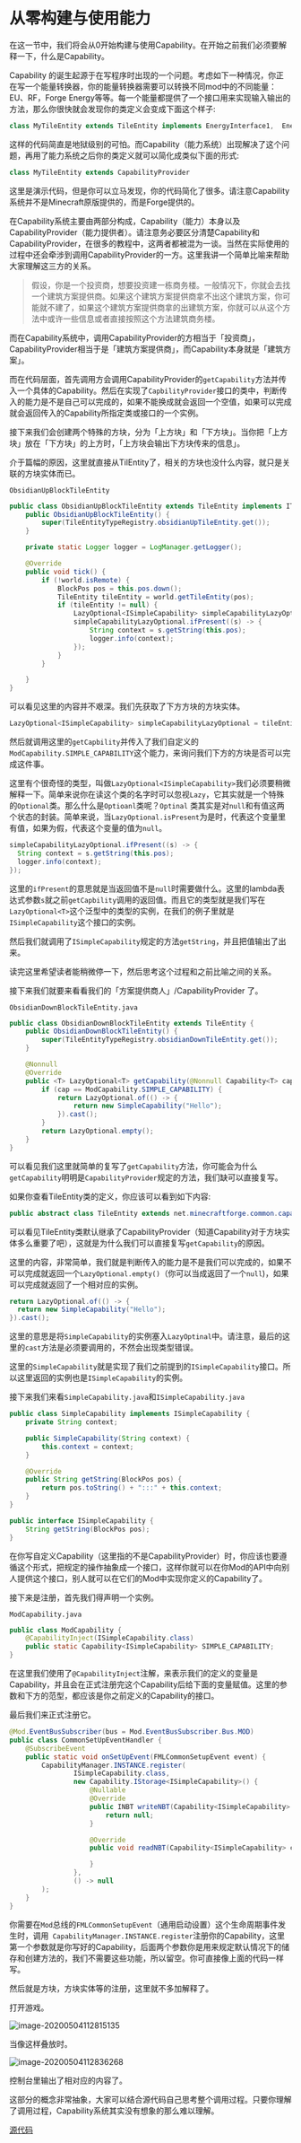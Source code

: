 # 从零构建与使用能力

在这一节中，我们将会从0开始构建与使用Capability。在开始之前我们必须要解释一下，什么是Capability。

Capability 的诞生起源于在写程序时出现的一个问题。考虑如下一种情况，你正在写一个能量转换器，你的能量转换器需要可以转换不同mod中的不同能量：EU、RF，Forge Energy等等。每一个能量都提供了一个接口用来实现输入输出的方法，那么你很快就会发现你的类定义会变成下面这个样子:

```java
class MyTileEntity extends TileEntity implements EnergyInterface1,  EnergyInterface2, EnergyInterface3, FluidsInterface1, FluidsInterface2, FluidsInterface3, ItemsApi1, ItemsApi2, ItemsApi3, ComputerApi1, ComputerApi2, ...
```

这样的代码简直是地狱级别的可怕。而Capability（能力系统）出现解决了这个问题，再用了能力系统之后你的类定义就可以简化成类似下面的形式:

```java
class MyTileEntity extends CapabilityProvider
```

这里是演示代码，但是你可以立马发现，你的代码简化了很多。请注意Capability系统并不是Minecraft原版提供的，而是Forge提供的。

在Capability系统主要由两部分构成，Capability（能力）本身以及CapabilityProvider（能力提供者）。请注意务必要区分清楚Capability和CapabilityProvider，在很多的教程中，这两者都被混为一谈。当然在实际使用的过程中还会牵涉到调用CapabilityProvider的一方。这里我讲一个简单比喻来帮助大家理解这三方的关系。

> 假设，你是一个投资商，想要投资建一栋商务楼。一般情况下，你就会去找一个建筑方案提供商。如果这个建筑方案提供商拿不出这个建筑方案，你可能就不建了，如果这个建筑方案提供商拿的出建筑方案，你就可以从这个方法中或许一些信息或者直接按照这个方法建筑商务楼。

而在Capability系统中，调用CapabilityProvider的方相当于「投资商」，CapabilityProvider相当于是「建筑方案提供商」，而Capability本身就是「建筑方案」。

而在代码层面，首先调用方会调用CapabilityProvider的`getCapability`方法并传入一个具体的Capability。然后在实现了`CapbilityProvider`接口的类中，判断传入的能力是不是自己可以完成的，如果不能换成就会返回一个空值，如果可以完成就会返回传入的Capability所指定类或接口的一个实例。

接下来我们会创建两个特殊的方块，分为「上方块」和「下方块」。当你把「上方块」放在「下方块」的上方时，「上方块会输出下方块传来的信息」。

介于篇幅的原因，这里就直接从TilEntity了，相关的方块也没什么内容，就只是关联的方块实体而已。

`ObsidianUpBlockTileEntity`

```java
public class ObsidianUpBlockTileEntity extends TileEntity implements ITickableTileEntity {
    public ObsidianUpBlockTileEntity() {
        super(TileEntityTypeRegistry.obsidianUpTileEntity.get());
    }

    private static Logger logger = LogManager.getLogger();

    @Override
    public void tick() {
        if (!world.isRemote) {
            BlockPos pos = this.pos.down();
            TileEntity tileEntity = world.getTileEntity(pos);
            if (tileEntity != null) {
                LazyOptional<ISimpleCapability> simpleCapabilityLazyOptional = tileEntity.getCapability(ModCapability.SIMPLE_CAPABILITY);
                simpleCapabilityLazyOptional.ifPresent((s) -> {
                    String context = s.getString(this.pos);
                    logger.info(context);
                });
            }
        }

    }
}
```

可以看见这里的内容并不艰深。我们先获取了下方方块的方块实体。

```java
LazyOptional<ISimpleCapability> simpleCapabilityLazyOptional = tileEntity.getCapability(ModCapability.SIMPLE_CAPABILITY);
```

然后就调用这里的`getCapbility`并传入了我们自定义的`ModCapability.SIMPLE_CAPABILITY`这个能力，来询问我们下方的方块是否可以完成这件事。

这里有个很奇怪的类型，叫做`LazyOptional<ISimpleCapability>`我们必须要稍微解释一下。简单来说你在读这个类的名字时可以忽视`Lazy`，它其实就是一个特殊的`Optional`类。那么什么是`Optioanl`类呢？`Optinal` 类其实是对`null`和有值这两个状态的封装。简单来说，当`LazyOptional.isPresent`为是时，代表这个变量里有值，如果为假，代表这个变量的值为`null`。

```java
simpleCapabilityLazyOptional.ifPresent((s) -> {
  String context = s.getString(this.pos);
  logger.info(context);
});
```

这里的`ifPresent`的意思就是当返回值不是`null`时需要做什么。这里的lambda表达式参数`s`就之前`getCapbility`调用的返回值。而且它的类型就是我们写在`LazyOptional<T>`这个泛型中的类型的实例，在我们的例子里就是`ISimpleCapability`这个接口的实例。

然后我们就调用了`ISimpleCapability`规定的方法`getString`，并且把值输出了出来。

读完这里希望读者能稍微停一下，然后思考这个过程和之前比喻之间的关系。

接下来我们就要来看看我们的「方案提供商人」/CapabilityProvider 了。

`ObsidianDownBlockTileEntity.java`

```java
public class ObsidianDownBlockTileEntity extends TileEntity {
    public ObsidianDownBlockTileEntity() {
        super(TileEntityTypeRegistry.obsidianDownTileEntity.get());
    }

    @Nonnull
    @Override
    public <T> LazyOptional<T> getCapability(@Nonnull Capability<T> cap, @Nullable Direction side) {
        if (cap == ModCapability.SIMPLE_CAPABILITY) {
            return LazyOptional.of(() -> {
                return new SimpleCapability("Hello");
            }).cast();
        }
        return LazyOptional.empty();
    }
}
```

可以看见我们这里就简单的复写了`getCapability`方法，你可能会为什么`getCapability`明明是`CapabilityProvider`规定的方法，我们缺可以直接复写。

如果你查看TileEntity类的定义，你应该可以看到如下内容:

```java
public abstract class TileEntity extends net.minecraftforge.common.capabilities.CapabilityProvider<TileEntity> implements net.minecraftforge.common.extensions.IForgeTileEntity
```

可以看见TileEntity类默认继承了CapabilityProvider（知道Capability对于方块实体多么重要了吧），这就是为什么我们可以直接复写`getCapability`的原因。

这里的内容，非常简单，我们就是判断传入的能力是不是我们可以完成的，如果不可以完成就返回一个`LazyOptional.empty()`（你可以当成返回了一个`null`)，如果可以完成就返回了一个相对应的实例。

```java
return LazyOptional.of(() -> {
  return new SimpleCapability("Hello");
}).cast();
```

这里的意思是将`SimpleCapability`的实例塞入`LazyOptinal`中。请注意，最后的这里的`cast`方法是必须要调用的，不然会出现类型错误。

这里的`SimpleCapability`就是实现了我们之前提到的`ISimpleCapability`接口。所以这里返回的实例也是`ISimpleCapability`的实例。

接下来我们来看`SimpleCapability.java`和`ISimpleCapability.java`

```java
public class SimpleCapability implements ISimpleCapability {
    private String context;

    public SimpleCapability(String context) {
        this.context = context;
    }

    @Override
    public String getString(BlockPos pos) {
        return pos.toString() + ":::" + this.context;
    }
}
```

```java
public interface ISimpleCapability {
    String getString(BlockPos pos);
}
```

在你写自定义Capability（这里指的不是CapabilityProvider）时，你应该也要遵循这个形式，把规定的操作抽象成一个接口，这样你就可以在你Mod的API中向别人提供这个接口，别人就可以在它们的Mod中实现你定义的Capability了。

接下来是注册，首先我们得声明一个实例。

`ModCapability.java`

```java
public class ModCapability {
    @CapabilityInject(ISimpleCapability.class)
    public static Capability<ISimpleCapability> SIMPLE_CAPABILITY;
}
```

在这里我们使用了`@CapabilityInject`注解，来表示我们的定义的变量是Capability，并且会在正式注册完这个Capability后给下面的变量赋值。这里的参数和下方的范型，都应该是你之前定义的Capability的接口。

最后我们来正式注册它。

```java
@Mod.EventBusSubscriber(bus = Mod.EventBusSubscriber.Bus.MOD)
public class CommonSetUpEventHandler {
    @SubscribeEvent
    public static void onSetUpEvent(FMLCommonSetupEvent event) {
        CapabilityManager.INSTANCE.register(
                ISimpleCapability.class,
                new Capability.IStorage<ISimpleCapability>() {
                    @Nullable
                    @Override
                    public INBT writeNBT(Capability<ISimpleCapability> capability, ISimpleCapability instance, Direction side) {
                        return null;
                    }

                    @Override
                    public void readNBT(Capability<ISimpleCapability> capability, ISimpleCapability instance, Direction side, INBT nbt) {

                    }
                },
                () -> null
        );
    }
}
```

 你需要在`Mod`总线的`FMLCommonSetupEvent`（通用启动设置）这个生命周期事件发生时，调用` CapabilityManager.INSTANCE.register`注册你的Capability，这里第一个参数就是你写好的Capability，后面两个参数你是用来规定默认情况下的储存和创建方法的，我们不需要这些功能，所以留空。你可直接像上面的代码一样写。

然后就是方块，方块实体等的注册，这里就不多加解释了。

打开游戏。

![image-20200504112815135](capabilityfromscratch.assets/image-20200504112815135.png)

当像这样叠放时。

![image-20200504112836268](capabilityfromscratch.assets/image-20200504112836268.png)

控制台里输出了相对应的内容了。

这部分的概念非常抽象，大家可以结合源代码自己思考整个调用过程。只要你理解了调用过程，Capability系统其实没有想象的那么难以理解。

[源代码](https://github.com/FledgeXu/NeutrinoSourceCode/tree/master/src/main/java/com/tutorial/neutrino/first_cap)

